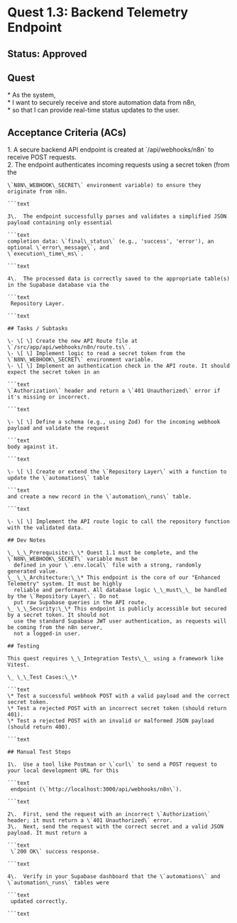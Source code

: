 # Quest 1.3: Backend Telemetry Endpoint

## Status: Approved

## Quest

\* As the system,  
\* I want to securely receive and store automation data from n8n,  
\* so that I can provide real-time status updates to the user.

## Acceptance Criteria (ACs)

1\.  A secure backend API endpoint is created at \`/api/webhooks/n8n\` to receive POST requests.  
2\.  The endpoint authenticates incoming requests using a secret token (from the

```text
\`N8N\_WEBHOOK\_SECRET\` environment variable) to ensure they originate from n8n.  

```text

3\.  The endpoint successfully parses and validates a simplified JSON payload containing only essential

```text
completion data: \`final\_status\` (e.g., 'success', 'error'), an optional \`error\_message\`, and
\`execution\_time\_ms\`.  

```text

4\.  The processed data is correctly saved to the appropriate table(s) in the Supabase database via the

```text
 Repository Layer.

```text

## Tasks / Subtasks

\- \[ \] Create the new API Route file at \`/src/app/api/webhooks/n8n/route.ts\`.  
\- \[ \] Implement logic to read a secret token from the \`N8N\_WEBHOOK\_SECRET\` environment variable.  
\- \[ \] Implement an authentication check in the API route. It should expect the secret token in an

```text
\`Authorization\` header and return a \`401 Unauthorized\` error if it's missing or incorrect.  

```text

\- \[ \] Define a schema (e.g., using Zod) for the incoming webhook payload and validate the request

```text
body against it.  

```text

\- \[ \] Create or extend the \`Repository Layer\` with a function to update the \`automations\` table

```text
and create a new record in the \`automation\_runs\` table.  

```text

\- \[ \] Implement the API route logic to call the repository function with the validated data.

## Dev Notes

\_ \_\_Prerequisite:\_\* Quest 1.1 must be complete, and the \`N8N\_WEBHOOK\_SECRET\` variable must be
  defined in your \`.env.local\` file with a strong, randomly generated value.  
\_ \_\_Architecture:\_\* This endpoint is the core of our "Enhanced Telemetry" system. It must be highly
  reliable and performant. All database logic \_\_must\_\_ be handled by the \`Repository Layer\`. Do not
  put raw Supabase queries in the API route.  
\_ \_\_Security:\_\* This endpoint is publicly accessible but secured by a secret token. It should not
  use the standard Supabase JWT user authentication, as requests will be coming from the n8n server,
  not a logged-in user.

## Testing

This quest requires \_\_Integration Tests\_\_ using a framework like Vitest.

\_ \_\_Test Cases:\_\*  

```text
\* Test a successful webhook POST with a valid payload and the correct secret token.  
\* Test a rejected POST with an incorrect secret token (should return 401).  
\* Test a rejected POST with an invalid or malformed JSON payload (should return 400).

```text

## Manual Test Steps  

1\.  Use a tool like Postman or \`curl\` to send a POST request to your local development URL for this

```text
 endpoint (\`http://localhost:3000/api/webhooks/n8n\`).  

```text

2\.  First, send the request with an incorrect \`Authorization\` header; it must return a \`401 Unauthorized\` error.  
3\.  Next, send the request with the correct secret and a valid JSON payload. It must return a

```text
 \`200 OK\` success response.  

```text

4\.  Verify in your Supabase dashboard that the \`automations\` and \`automation\_runs\` tables were

```text
 updated correctly.  

```text
